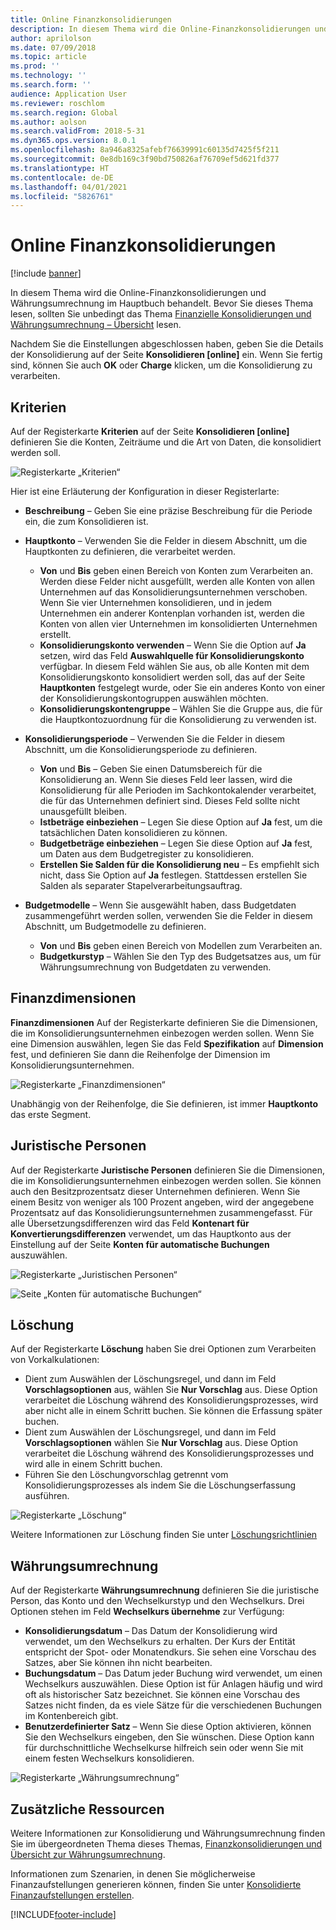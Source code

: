 ```yaml
---
title: Online Finanzkonsolidierungen
description: In diesem Thema wird die Online-Finanzkonsolidierungen und Währungsumrechnung im Hauptbuch behandelt.
author: aprilolson
ms.date: 07/09/2018
ms.topic: article
ms.prod: ''
ms.technology: ''
ms.search.form: ''
audience: Application User
ms.reviewer: roschlom
ms.search.region: Global
ms.author: aolson
ms.search.validFrom: 2018-5-31
ms.dyn365.ops.version: 8.0.1
ms.openlocfilehash: 8a946a8325afebf76639991c60135d7425f5f211
ms.sourcegitcommit: 0e8db169c3f90bd750826af76709ef5d621fd377
ms.translationtype: HT
ms.contentlocale: de-DE
ms.lasthandoff: 04/01/2021
ms.locfileid: "5826761"
---
```

# <a name="online-financial-consolidations"></a>Online Finanzkonsolidierungen

[!include [banner](../includes/banner.md)]

In diesem Thema wird die Online-Finanzkonsolidierungen und Währungsumrechnung im Hauptbuch behandelt. Bevor Sie dieses Thema lesen, sollten Sie unbedingt das Thema [Finanzielle Konsolidierungen und Währungsumrechnung – Übersicht](financial-consolidations-currency-translation.md) lesen.

Nachdem Sie die Einstellungen abgeschlossen haben, geben Sie die Details der Konsolidierung auf der Seite **Konsolidieren [online]** ein. Wenn Sie fertig sind, können Sie auch **OK** oder **Charge** klicken, um die Konsolidierung zu verarbeiten.

## <a name="criteria"></a>Kriterien
Auf der Registerkarte **Kriterien** auf der Seite **Konsolidieren [online]** definieren Sie die Konten, Zeiträume und die Art von Daten, die konsolidiert werden soll.

![Registerkarte „Kriterien“](./media/criteria-consolidate-online.png "Registerkarte „Kriterien“")

Hier ist eine Erläuterung der Konfiguration in dieser Registerlarte:

- **Beschreibung** – Geben Sie eine präzise Beschreibung für die Periode ein, die zum Konsolidieren ist.
- **Hauptkonto** – Verwenden Sie die Felder in diesem Abschnitt, um die Hauptkonten zu definieren, die verarbeitet werden.

    - **Von**  und **Bis** geben einen Bereich von Konten zum Verarbeiten an. Werden diese Felder nicht ausgefüllt, werden alle Konten von allen Unternehmen auf das Konsolidierungsunternehmen verschoben. Wenn Sie vier Unternehmen konsolidieren, und in jedem Unternehmen ein anderer Kontenplan vorhanden ist, werden die Konten von allen vier Unternehmen im konsolidierten Unternehmen erstellt.
    - **Konsolidierungskonto verwenden** – Wenn Sie die Option auf **Ja** setzen, wird das Feld **Auswahlquelle für Konsolidierungskonto** verfügbar. In diesem Feld wählen Sie aus, ob alle Konten mit dem Konsolidierungskonto konsolidiert werden soll, das auf der Seite **Hauptkonten** festgelegt wurde, oder Sie ein anderes Konto von einer der  Konsolidierungskontogruppen auswählen möchten.
    - **Konsolidierungskontengruppe** – Wählen Sie die Gruppe aus, die für die Hauptkontozuordnung für die Konsolidierung zu verwenden ist.

- **Konsolidierungsperiode** – Verwenden Sie die Felder in diesem Abschnitt, um die Konsolidierungsperiode zu definieren.

    - **Von** und **Bis** – Geben Sie einen Datumsbereich für die Konsolidierung an. Wenn Sie dieses Feld leer lassen, wird die Konsolidierung für alle Perioden im Sachkontokalender verarbeitet, die für das Unternehmen definiert sind. Dieses Feld sollte nicht unausgefüllt bleiben.
    - **Istbeträge einbeziehen** – Legen Sie diese Option auf **Ja** fest, um die tatsächlichen Daten konsolidieren zu können.
    - **Budgetbeträge einbeziehen** – Legen Sie diese Option auf **Ja** fest, um Daten aus dem Budgetregister zu konsolidieren.
    - **Erstellen Sie Salden für die Konsolidierung neu** – Es empfiehlt sich nicht, dass Sie Option auf **Ja** festlegen. Stattdessen erstellen Sie Salden als separater Stapelverarbeitungsauftrag.

- **Budgetmodelle** – Wenn Sie ausgewählt haben, dass Budgetdaten zusammengeführt werden sollen, verwenden Sie die Felder in diesem Abschnitt, um Budgetmodelle zu definieren.

    - **Von**  und **Bis** geben einen Bereich von Modellen zum Verarbeiten an.
    - **Budgetkurstyp** – Wählen Sie den Typ des Budgetsatzes aus, um für Währungsumrechnung von Budgetdaten zu verwenden.

## <a name="financial-dimensions"></a>Finanzdimensionen
**Finanzdimensionen** Auf der Registerkarte definieren Sie die Dimensionen, die im Konsolidierungsunternehmen einbezogen werden sollen. Wenn Sie eine Dimension auswählen, legen Sie das Feld **Spezifikation** auf **Dimension** fest, und definieren Sie dann die Reihenfolge der Dimension im Konsolidierungsunternehmen.

![Registerkarte „Finanzdimensionen“](./media/financial-dimensions-cons.png "Registerkarte „Finanzdimensionen“")

Unabhängig von der Reihenfolge, die Sie definieren, ist immer **Hauptkonto** das erste Segment.

## <a name="legal-entities"></a>Juristische Personen
Auf der Registerkarte **Juristische Personen** definieren Sie die Dimensionen, die im Konsolidierungsunternehmen einbezogen werden sollen. Sie können auch den Besitzprozentsatz dieser Unternehmen definieren. Wenn Sie einem Besitz von weniger als 100 Prozent angeben, wird der angegebene Prozentsatz auf das Konsolidierungsunternehmen zusammengefasst. Für alle Übersetzungsdifferenzen wird das Feld **Kontenart für Konvertierungsdifferenzen** verwendet, um das Hauptkonto aus der Einstellung auf der Seite **Konten für automatische Buchungen** auszuwählen.

![Registerkarte „Juristischen Personen“](./media/legal-entities-cons.png "Registerkarte „Juristische Personen“")

![Seite „Konten für automatische Buchungen“](./media/accounts-for-automatic-cons.png "Seite „Konten für automatische Buchungen“")

## <a name="elimination"></a>Löschung
Auf der Registerkarte **Löschung** haben Sie drei Optionen zum Verarbeiten von Vorkalkulationen:

- Dient zum Auswählen der Löschungsregel, und dann im Feld **Vorschlagsoptionen** aus, wählen Sie **Nur Vorschlag** aus. Diese Option verarbeitet die Löschung während des Konsolidierungsprozesses, wird aber nicht alle in einem Schritt buchen. Sie können die Erfassung später buchen.
- Dient zum Auswählen der Löschungsregel, und dann im Feld **Vorschlagsoptionen** wählen Sie **Nur Vorschlag** aus. Diese Option verarbeitet die Löschung während des Konsolidierungsprozesses und wird alle in einem Schritt buchen.
- Führen Sie den Löschungvorschlag getrennt vom Konsolidierungsprozesses als indem Sie die Löschungserfassung ausführen.

![Registerkarte „Löschung“](./media/elimination-cons-onl.png "Registerkarte „Löschung“")

Weitere Informationen zur Löschung finden Sie unter [Löschungsrichtlinien](./elimination-rules.md)

## <a name="currency-translation"></a>Währungsumrechnung
Auf der Registerkarte **Währungsumrechnung** definieren Sie die juristische Person, das Konto und den Wechselkurstyp und den Wechselkurs. Drei Optionen stehen im Feld **Wechselkurs übernehme** zur Verfügung:

- **Konsolidierungsdatum** – Das Datum der Konsolidierung wird verwendet, um den Wechselkurs zu erhalten. Der Kurs der Entität entspricht der Spot- oder Monatendkurs. Sie sehen eine Vorschau des Satzes, aber Sie können ihn nicht bearbeiten.
- **Buchungsdatum** – Das Datum jeder Buchung wird verwendet, um einen Wechselkurs auszuwählen. Diese Option ist für Anlagen häufig und wird oft als historischer Satz bezeichnet. Sie können eine Vorschau des Satzes nicht finden, da es viele Sätze für die verschiedenen Buchungen im Kontenbereich gibt.
- **Benutzerdefinierter Satz** – Wenn Sie diese Option aktivieren, können Sie den Wechselkurs eingeben, den Sie wünschen. Diese Option kann für durchschnittliche Wechselkurse hilfreich sein oder wenn Sie mit einem festen Wechselkurs konsolidieren.

![Registerkarte „Währungsumrechnung“](./media/currency-translation-cons-online.png "Registerkarte „Währungsumrechnung“")

## <a name="additional-resources"></a>Zusätzliche Ressourcen

Weitere Informationen zur Konsolidierung und Währungsumrechnung finden Sie im übergeordneten Thema dieses Themas, [Finanzkonsolidierungen und Übersicht zur Währungsumrechnung](./financial-consolidations-currency-translation.md).

Informationen zum Szenarien, in denen Sie möglicherweise Finanzaufstellungen generieren können, finden Sie unter [Konsolidierte Finanzaufstellungen erstellen](./generating-consolidated-financial-statements.md).


[!INCLUDE[footer-include](../../includes/footer-banner.md)]